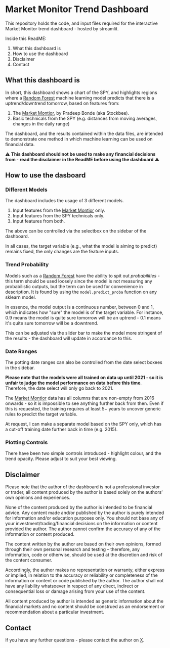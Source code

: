 # Market Monitor Trend Dashboard

This repository holds the code, and input files required for the interactive Market Monitor trend dashboard - hosted by streamlit.

Inside this ReadME:
1. What this dashboard is
2. How to use the dashboard
3. Disclaimer
4. Contact

## What this dashboard is

In short, this dashboard shows a chart of the SPY, and highlights regions where a [Random Forest](https://en.wikipedia.org/wiki/Random_forest) machine learning model predicts that there is a uptrend/downtrend tomorrow, based on features from:
1. The [Market Montior](https://stockbee.blogspot.com/p/mm.html), by Pradeep Bonde (aka Stockbee).
2. Basic technicals from the SPY (e.g. distances from moving averages, changes in the daily range)

The dashboard, and the results contained within the data files, are intended to demonstrate one method in which machine learning can be used on financial data.

⚠️ **This dashboard should not be used to make any financial decisions from - read the disclaimer in the ReadME before using the dashboard** ⚠️

## How to use the dasboard

### Different Models
The dashboard includes the usage of 3 different models.
1. Input features from the [Market Montior](https://stockbee.blogspot.com/p/mm.html) only.
2. Input features from the SPY technicals only.
3. Input features from both.

The above can be controlled via the selectbox on the sidebar of the dashboard.

In all cases, the target variable (e.g., what the model is aiming to predict) remains fixed, the only changes are the feature inputs.

### Trend Probability
Models such as a [Random Forest](https://en.wikipedia.org/wiki/Random_forest) have the ability to spit out *probabilities* - this term should be used loosely since the model is not measuring any probabilistic outputs, but the term can be used for convenience in description. It is found by using the `model.predict_proba` function on any sklearn model.

In essence, the model output is a continuous number, between 0 and 1, which indicates how "sure" the model is of the target variable. For instance, 0.9 means the model is quite sure tomorrow will be an uptrend - 0.1 means it's quite sure tomorrow will be a downtrend.

This can be adjusted via the slider bar to make the model more stringent of the results - the dashboard will update in accordance to this.

### Date Ranges
The potting date ranges can also be controlled from the date select boxees in the sidebar.

**Please note that the models were all trained on data up until 2021 - so it is unfair to judge the model performance on data before this time**. Therefore, the date select will only go back to 2021.

The [Market Montior](https://stockbee.blogspot.com/p/mm.html) data has all columns that are non-empty from 2016 onwards - so it is impossible to see anything further back from then. Even if this is requested, the training requires at least 5+ years to uncover generic rules to predict the target variable.

At request, I can make a separate model based on the SPY only, which has a cut-off training date further back in time (e.g. 2015).

### Plotting Controls

There have been two simple controls introduced - highlight colour, and the trend opacity. Please adjust to suit your best viewing.

## Disclaimer

Please note that the author of the dashboard is not a professional investor or trader, all content produced by the author is based solely on the authors’ own opinions and experiences.

None of the content produced by the author is intended to be financial advice. Any content made and/or published by the author is purely intended for information and/or education purposes only. You should not base any of your investment/trading/financial decisions on the information or content provided the author. The author cannot confirm the accuracy of any of the information or content produced.

The content written by the author are based on their own opinions, formed through their own personal research and testing – therefore, any information, code or otherwise, should be used at the discretion and risk of the content consumer.

Accordingly, the author makes no representation or warranty, either express or implied, in relation to the accuracy or reliability or completeness of the information or content or code published by the author. The author shall not have any liability whatsoever in respect of any direct, indirect or consequential loss or damage arising from your use of the content. 

All content produced by author is intended as generic information about the financial markets and no content should be construed as an endorsement or recommendation about a particular investment.

## Contact

If you have any further questions - please contact the author on [X](https://twitter.com/DrDanobi).





